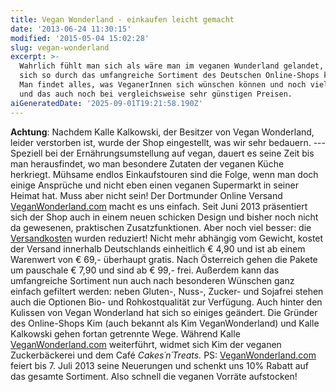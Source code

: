 ```yaml
---
title: Vegan Wonderland - einkaufen leicht gemacht
date: '2013-06-24 11:30:15'
modified: '2015-05-04 15:02:28'
slug: vegan-wonderland
excerpt: >-
  Wahrlich fühlt man sich als wäre man im veganen Wunderland gelandet, wenn man
  sich so durch das umfangreiche Sortiment des Deutschen Online-Shops klickt.
  Man findet alles, was VeganerInnen sich wünschen können und noch vieles mehr
  und das auch noch bei vergleichsweise sehr günstigen Preisen.
aiGeneratedDate: '2025-09-01T19:21:58.190Z'
---
```


**Achtung**: Nachdem Kalle Kalkowski, der Besitzer von Vegan Wonderland, leider verstorben ist, wurde der Shop eingestellt, was wir sehr bedauern. --- Speziell bei der Ernährungsumstellung auf vegan, dauert es seine Zeit bis man herausfindet, wo man besondere Zutaten der veganen Küche herkriegt. Mühsame endlos Einkaufstouren sind die Folge, wenn man doch einige Ansprüche und nicht eben einen veganen Supermarkt in seiner Heimat hat. Muss aber nicht sein! Der Dortmunder Online Versand [VeganWonderland.com](http://www.vegan-wonderland.de/) macht es uns einfach. Seit Juni 2013 präsentiert sich der Shop auch in einem neuen schicken Design und bisher noch nicht da gewesenen, praktischen Zusatzfunktionen. Aber noch viel besser: die [Versandkosten](http://www.vegan-wonderland.de/Versand-und-Kosten/) wurden reduziert! Nicht mehr abhängig vom Gewicht, kostet der Versand innerhalb Deutschlands einheitlich € 4,90 und ist ab einem Warenwert von € 69,- überhaupt gratis. Nach Österreich gehen die Pakete um pauschale € 7,90 und sind ab € 99,- frei. Außerdem kann das umfangreiche Sortiment nun auch nach besonderen Wünschen ganz einfach gefiltert werden: neben Gluten-, Nuss-, Zucker- und Sojafrei stehen auch die Optionen Bio- und Rohkostqualität zur Verfügung. Auch hinter den Kulissen von Vegan Wonderland hat sich so einiges geändert. Die Gründer des Online-Shops Kim (auch bekannt als Kim VeganWonderland) und Kalle Kalkowski gehen fortan getrennte Wege. Während Kalle [VeganWonderland.com](http://www.vegan-wonderland.de/) weiterführt, widmet sich Kim der veganen Zuckerbäckerei und dem Café _Cakes´n´Treats._ PS: [VeganWonderland.com](http://www.vegan-wonderland.de/) feiert bis 7. Juli 2013 seine Neuerungen und schenkt uns 10% Rabatt auf das gesamte Sortiment. Also schnell die veganen Vorräte aufstocken!

